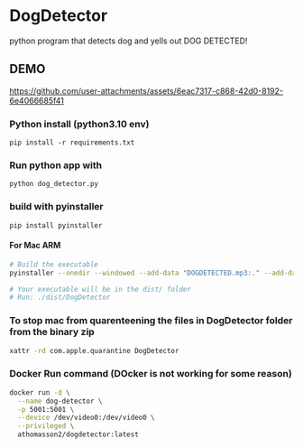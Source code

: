# DogDetector
python program that detects dog and yells out DOG DETECTED!

## DEMO

https://github.com/user-attachments/assets/6eac7317-c868-42d0-8192-6e4066685f41

### Python install (python3.10 env)
`pip install -r requirements.txt`
### Run python app with
`python dog_detector.py`

### build with pyinstaller

`pip install pyinstaller`

#### For Mac ARM

```bash
# Build the executable
pyinstaller --onedir --windowed --add-data "DOGDETECTED.mp3:." --add-data "yolov8n.pt:." --add-data "Info.plist:." --hidden-import=ultralytics --hidden-import=PIL --hidden-import=PIL._tkinter_finder --collect-all ultralytics --collect-all torch --collect-all torchvision --name "DogDetector" --osx-bundle-identifier "com.dogdetector.app" dog_detector.py

# Your executable will be in the dist/ folder
# Run: ./dist/DogDetector
```

### To stop mac from quarenteening the files in DogDetector folder from the binary zip

```bash
xattr -rd com.apple.quarantine DogDetector
```


### Docker Run command (DOcker is not working for some reason)

```bash
docker run -d \
  --name dog-detector \
  -p 5001:5001 \
  --device /dev/video0:/dev/video0 \
  --privileged \
  athomasson2/dogdetector:latest
```
